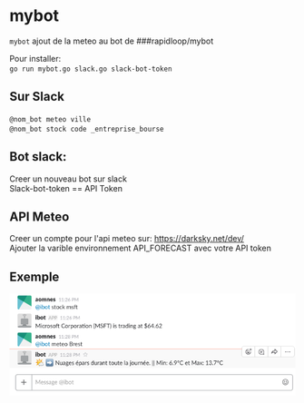 
# mybot

`mybot` ajout de la meteo au bot de ###rapidloop/mybot<br/>

Pour installer:<br/>
`go run mybot.go slack.go slack-bot-token`<br/>

## Sur Slack
`@nom_bot meteo ville`<br/>
`@nom_bot stock code _entreprise_bourse`<br/>


## Bot slack:
 Creer un nouveau bot sur slack<br/>
 Slack-bot-token == API Token<br/>

## API Meteo
Creer un compte pour l'api meteo sur: https://darksky.net/dev/<br/>
Ajouter la varible environnement API_FORECAST avec votre API token<br/>

## Exemple

![EXAMPLE](https://github.com/aomnes/mybot/blob/master/Image/Image_bit.png)<br/>
